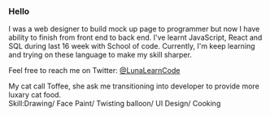 ### Hello 
I was a web designer to build mock up page to programmer but now I have ability to finish from front end to back end.
I've learnt JavaScript, React and SQL during last 16 week with School of code.
Currently, I'm keep learning and trying on these language to make my skill sharper.

Feel free to reach me on Twitter: <a href="https://twitter.com/LunaLearnCode" target="blank">@LunaLearnCode</a>

My cat call Toffee, she ask me transitioning into developer to provide more luxary cat food.<br>
Skill:Drawing/ Face Paint/ Twisting balloon/ UI Design/ Cooking

